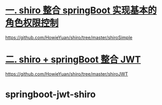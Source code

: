 # [一. shiro 整合 springBoot 实现基本的角色权限控制](https://github.com/HowieYuan/Shiro-SpringBoot/blob/master/shiro%20%E6%95%B4%E5%90%88%20springBoot%20%E5%AE%9E%E7%8E%B0%E5%9F%BA%E6%9C%AC%E7%9A%84%E8%A7%92%E8%89%B2%E6%9D%83%E9%99%90%E6%8E%A7%E5%88%B6.md)
https://github.com/HowieYuan/shiro/tree/master/shiroSimple
# [二. shiro + springBoot 整合 JWT](https://github.com/HowieYuan/Shiro-SpringBoot/blob/master/shiro%20%2B%20springBoot%20%E6%95%B4%E5%90%88%20JWT.md)
https://github.com/HowieYuan/shiro/tree/master/shiroJWT
# springboot-jwt-shiro

